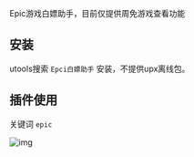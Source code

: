 Epic游戏白嫖助手，目前仅提供周免游戏查看功能

## 安装
utools搜索 `Epci白嫖助手` 安装，不提供upx离线包。

## 插件使用
关键词 `epic`

![img](https://handsomeimg-1256187680.cos.ap-chengdu.myqcloud.com/6.png)
